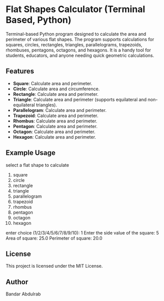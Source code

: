 # Flat Shapes Calculator (Terminal Based, Python)
Terminal-based Python program designed to calculate the area and perimeter of various flat shapes. The program supports calculations for squares, circles, rectangles, triangles, parallelograms, trapezoids, rhombuses, pentagons, octagons, and hexagons. It is a handy tool for students, educators, and anyone needing quick geometric calculations.

## Features

- **Square**: Calculate area and perimeter.
- **Circle**: Calculate area and circumference.
- **Rectangle**: Calculate area and perimeter.
- **Triangle**: Calculate area and perimeter (supports equilateral and non-equilateral triangles).
- **Parallelogram**: Calculate area and perimeter.
- **Trapezoid**: Calculate area and perimeter.
- **Rhombus**: Calculate area and perimeter.
- **Pentagon**: Calculate area and perimeter.
- **Octagon**: Calculate area and perimeter.
- **Hexagon**: Calculate area and perimeter.

## Example Usage

select a flat shape to calculate
1. square
2. circle
3. rectangle
4. triangle
5. parallelogram
6. trapezoid
7. rhombus
8. pentagon
9. octagon
10. hexagon

enter choice (1/2/3/4/5/6/7/8/9/10): 1
Enter the side value of the square: 5
Area of square:  25.0
Perimeter of square:  20.0


## License
This project is licensed under the MIT License.

## Author
Bandar Abdulrab
